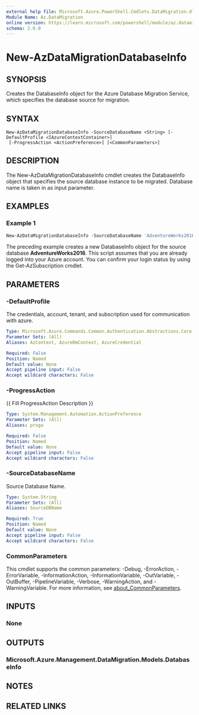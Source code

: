 ```yaml
---
external help file: Microsoft.Azure.PowerShell.Cmdlets.DataMigration.dll-Help.xml
Module Name: Az.DataMigration
online version: https://learn.microsoft.com/powershell/module/az.datamigration/New-AzDataMigrationDatabaseInfo
schema: 2.0.0
---
```


# New-AzDataMigrationDatabaseInfo

## SYNOPSIS
Creates the DatabaseInfo object for the Azure Database Migration Service, which specifies the database source for migration.

## SYNTAX

```
New-AzDataMigrationDatabaseInfo -SourceDatabaseName <String> [-DefaultProfile <IAzureContextContainer>]
 [-ProgressAction <ActionPreference>] [<CommonParameters>]
```

## DESCRIPTION
The New-AzDataMigrationDatabaseInfo cmdlet creates the DatabaseInfo object that specifies the source database instance to be migrated. Database name is taken in as input parameter.

## EXAMPLES

### Example 1
```powershell
New-AzDataMigrationDatabaseInfo -SourceDatabaseName 'AdventureWorks2016'
```

The preceding example creates a new DatabaseInfo object for the source database **AdventureWorks2016**.
This script assumes that you are already logged into your Azure account. You can confirm your login status by using the Get-AzSubscription cmdlet.

## PARAMETERS

### -DefaultProfile
The credentials, account, tenant, and subscription used for communication with azure.

```yaml
Type: Microsoft.Azure.Commands.Common.Authentication.Abstractions.Core.IAzureContextContainer
Parameter Sets: (All)
Aliases: AzContext, AzureRmContext, AzureCredential

Required: False
Position: Named
Default value: None
Accept pipeline input: False
Accept wildcard characters: False
```

### -ProgressAction
{{ Fill ProgressAction Description }}

```yaml
Type: System.Management.Automation.ActionPreference
Parameter Sets: (All)
Aliases: proga

Required: False
Position: Named
Default value: None
Accept pipeline input: False
Accept wildcard characters: False
```

### -SourceDatabaseName
Source Database Name.

```yaml
Type: System.String
Parameter Sets: (All)
Aliases: SourceDBName

Required: True
Position: Named
Default value: None
Accept pipeline input: False
Accept wildcard characters: False
```

### CommonParameters
This cmdlet supports the common parameters: -Debug, -ErrorAction, -ErrorVariable, -InformationAction, -InformationVariable, -OutVariable, -OutBuffer, -PipelineVariable, -Verbose, -WarningAction, and -WarningVariable. For more information, see [about_CommonParameters](http://go.microsoft.com/fwlink/?LinkID=113216).

## INPUTS

### None

## OUTPUTS

### Microsoft.Azure.Management.DataMigration.Models.DatabaseInfo

## NOTES

## RELATED LINKS
